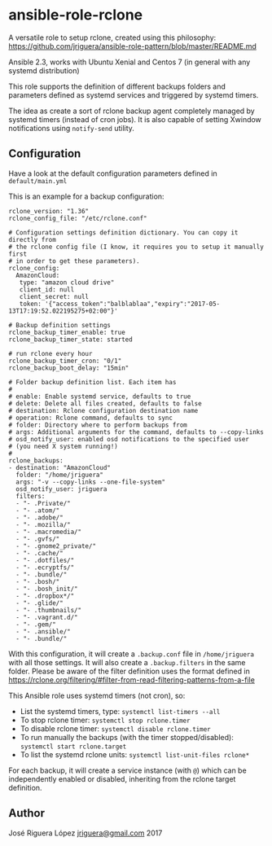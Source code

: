 # ansible-role-rclone

A versatile role to setup rclone, created using this philosophy: 
https://github.com/jriguera/ansible-role-pattern/blob/master/README.md

Ansible 2.3, works with Ubuntu Xenial and Centos 7 (in general with any systemd distribution)

This role supports the definition of different backups folders and parameters
defined as systemd services and triggered by systemd timers.

The idea as create a sort of rclone backup agent completely managed by systemd
timers (instead of cron jobs). It is also capable of setting Xwindow notifications
using `notify-send` utility.

## Configuration

Have a look at the default configuration parameters defined in `default/main.yml`

This is an example for a backup configuration:

```
rclone_version: "1.36"
rclone_config_file: "/etc/rclone.conf"

# Configuration settings definition dictionary. You can copy it directly from
# the rclone config file (I know, it requires you to setup it manually first
# in order to get these parameters).
rclone_config:
  AmazonCloud:
   type: "amazon cloud drive"
   client_id: null
   client_secret: null
   token: '{"access_token":"balblablaa","expiry":"2017-05-13T17:19:52.022195275+02:00"}'

# Backup definition settings
rclone_backup_timer_enable: true
rclone_backup_timer_state: started

# run rclone every hour
rclone_backup_timer_cron: "0/1"
rclone_backup_boot_delay: "15min"

# Folder backup definition list. Each item has
#
# enable: Enable systemd service, defaults to true
# delete: Delete all files created, defaults to false
# destination: Rclone configuration destination name
# operation: Rclone command, defaults to sync
# folder: Directory where to perform backups from
# args: Additional arguments for the command, defaults to --copy-links
# osd_notify_user: enabled osd notifications to the specified user
# (you need X system running!)
#
rclone_backups:
- destination: "AmazonCloud"
  folder: "/home/jriguera"
  args: "-v --copy-links --one-file-system"
  osd_notify_user: jriguera
  filters:
  - "- .Private/"
  - "- .atom/"
  - "- .adobe/"
  - "- .mozilla/"
  - "- .macromedia/"
  - "- .gvfs/"
  - "- .gnome2_private/"
  - "- .cache/"
  - "- .dotfiles/"
  - "- .ecryptfs/"
  - "- .bundle/"
  - "- .bosh/"
  - "- .bosh_init/"
  - "- .dropbox*/"
  - "- .glide/"
  - "- .thumbnails/"
  - "- .vagrant.d/"
  - "- .gem/"
  - "- .ansible/"
  - "- .bundle/"

```

With this configuration, it will create a `.backup.conf` file in `/home/jriguera`
with all those settings. It will also create a `.backup.filters` in the same folder.
Please be aware of the filter definition uses the format defined in
https://rclone.org/filtering/#filter-from-read-filtering-patterns-from-a-file

This Ansible role uses systemd timers (not cron), so:

* List the systemd timers, type: `systemctl list-timers --all`
* To stop rclone timer: `systemctl stop rclone.timer`
* To disable rclone timer: `systemctl disable rclone.timer`
* To run manually the backups (with the timer stopped/disabled): `systemctl start rclone.target`
* To list the systemd rclone units: `systemctl list-unit-files rclone*`

For each backup, it will create a service instance (with `@`) which can be
independently enabled or disabled, inheriting from the rclone target definition.


## Author

José Riguera López <jriguera@gmail.com>  2017

